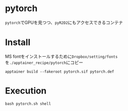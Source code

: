 # pytorch

`pytorch`でGPUを見つつ、`pyR2D2`にもアクセスできるコンテナ

# Install

MS fontをインストールするために`Dropbox/setting/fonts`を`./apptainer_recipe/pytorch`にコピー

```shell
apptainer build --fakeroot pytorch.sif pytorch.def
```

# Execution

```shell
bash pytorch.sh shell
```